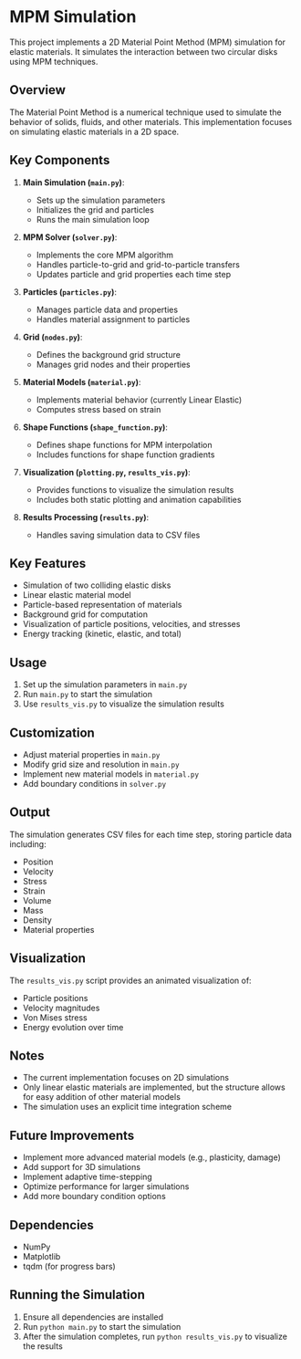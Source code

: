 # MPM Simulation

This project implements a 2D Material Point Method (MPM) simulation for elastic materials. It simulates the interaction between two circular disks using MPM techniques.

## Overview

The Material Point Method is a numerical technique used to simulate the behavior of solids, fluids, and other materials. This implementation focuses on simulating elastic materials in a 2D space.

## Key Components

1. **Main Simulation (`main.py`)**: 
   - Sets up the simulation parameters
   - Initializes the grid and particles
   - Runs the main simulation loop

2. **MPM Solver (`solver.py`)**: 
   - Implements the core MPM algorithm
   - Handles particle-to-grid and grid-to-particle transfers
   - Updates particle and grid properties each time step

3. **Particles (`particles.py`)**: 
   - Manages particle data and properties
   - Handles material assignment to particles

4. **Grid (`nodes.py`)**: 
   - Defines the background grid structure
   - Manages grid nodes and their properties

5. **Material Models (`material.py`)**: 
   - Implements material behavior (currently Linear Elastic)
   - Computes stress based on strain

6. **Shape Functions (`shape_function.py`)**: 
   - Defines shape functions for MPM interpolation
   - Includes functions for shape function gradients

7. **Visualization (`plotting.py`, `results_vis.py`)**: 
   - Provides functions to visualize the simulation results
   - Includes both static plotting and animation capabilities

8. **Results Processing (`results.py`)**: 
   - Handles saving simulation data to CSV files

## Key Features

- Simulation of two colliding elastic disks
- Linear elastic material model
- Particle-based representation of materials
- Background grid for computation
- Visualization of particle positions, velocities, and stresses
- Energy tracking (kinetic, elastic, and total)

## Usage

1. Set up the simulation parameters in `main.py`
2. Run `main.py` to start the simulation
3. Use `results_vis.py` to visualize the simulation results

## Customization

- Adjust material properties in `main.py`
- Modify grid size and resolution in `main.py`
- Implement new material models in `material.py`
- Add boundary conditions in `solver.py`

## Output

The simulation generates CSV files for each time step, storing particle data including:
- Position
- Velocity
- Stress
- Strain
- Volume
- Mass
- Density
- Material properties

## Visualization

The `results_vis.py` script provides an animated visualization of:
- Particle positions
- Velocity magnitudes
- Von Mises stress
- Energy evolution over time

## Notes

- The current implementation focuses on 2D simulations
- Only linear elastic materials are implemented, but the structure allows for easy addition of other material models
- The simulation uses an explicit time integration scheme

## Future Improvements

- Implement more advanced material models (e.g., plasticity, damage)
- Add support for 3D simulations
- Implement adaptive time-stepping
- Optimize performance for larger simulations
- Add more boundary condition options

## Dependencies

- NumPy
- Matplotlib
- tqdm (for progress bars)

## Running the Simulation

1. Ensure all dependencies are installed
2. Run `python main.py` to start the simulation
3. After the simulation completes, run `python results_vis.py` to visualize the results